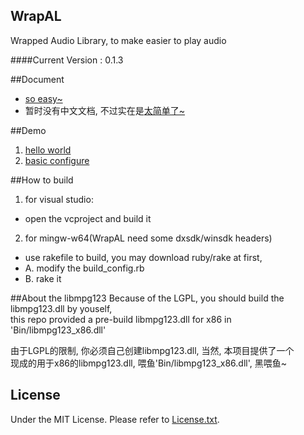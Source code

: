 ﻿## WrapAL
Wrapped Audio Library, to make easier to play audio

####Current Version : 0.1.3

##Document
- [so easy~](./doc/doc.md)
- 暂时没有中文文档, 不过实在是[太简单了~](./doc/doc.md)

##Demo
1. [hello world](./doc/1.helloworld.md)
2. [basic configure](./doc/2.configure-baisc.md)

##How to build
1. for visual studio:  
  - open the vcproject and build it
2. for mingw-w64(WrapAL need some dxsdk/winsdk headers)  
  - use rakefile to build, you may download ruby/rake at first,  
  - A. modify the build_config.rb  
  - B. rake it  

##About the libmpg123
Because of the LGPL, you should build the libmpg123.dll by youself,  
this repo provided a pre-build libmpg123.dll for x86 in 
'Bin/libmpg123_x86.dll'

由于LGPL的限制, 你必须自己创建libmpg123.dll, 当然, 本项目提供了一个  
现成的用于x86的libmpg123.dll, 喂鱼'Bin/libmpg123_x86.dll', 黑喂鱼~

## License
Under the MIT License. Please refer to [License.txt](./License.txt).